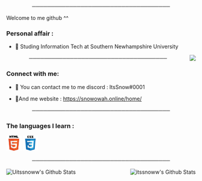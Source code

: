 <p align="center">
─────────────────────────────────────
</p>

 Welcome to me github ^^

### Personal affair :
- 🤞 Studing Information Tech at Southern Newhampshire University

<p align="center">
  <img align="right" alt"JPG" src="https://github.com/itssnoww'/itssnoww/blob/main/akame.jpg" width"500" height"320" />
─────────────────────────────────────
</p>

### Connect with me:

- 🧥 You can contact me to me discord : ItsSnow#0001

- 🥼And me website : https://snowowah.online/home/

<p align="center">
─────────────────────────────────────
</p>

### The languages I learn :
<code><img height="40" src="https://raw.githubusercontent.com/github/explore/80688e429a7d4ef2fca1e82350fe8e3517d3494d/topics/html/html.png"></code>
<code><img height="40" src="https://raw.githubusercontent.com/devicons/devicon/master/icons/css3/css3-original-wordmark.svg"></code>

<p align="center">
─────────────────────────────────────
</p>

<img align="left" alt="Uitssnoww's Github Stats" src="https://github-readme-stats.vercel.app/api/top-langs/?username=itssnoww&show_icons=true&hide_border=true&theme=radical" />
<img align="right" alt="itssnoww's Github Stats" src="https://github-readme-stats.vercel.app/api?username=itssnoww&show_icons=true&hide_border=true&theme=radical" />

[website]: https://snowowah.online/home/
[github]: https://www.github.com/itssnoww
